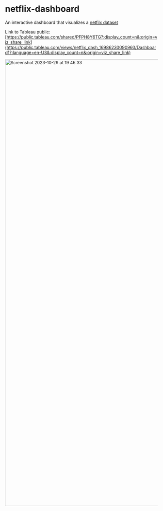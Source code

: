 # netflix-dashboard

An interactive dashboard that visualizes a [netfilx dataset](https://github.com/DataScienceRoadMapDSRM/Tableau-Dashboards-info/blob/main/netflix_titles.csv)

Link to Tableau public: [https://public.tableau.com/shared/PFPH8Y6TG?:display_count=n&:origin=viz_share_link](https://public.tableau.com/views/netflix_dash_16986230090960/Dashboard1?:language=en-US&:display_count=n&:origin=viz_share_link)

<img width="1470" alt="Screenshot 2023-10-29 at 19 46 33" src="https://github.com/tianw52/netflix-dashboard/assets/129543727/867d3ef3-6ee6-4f2f-9292-7aafd01fccf6">
